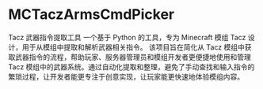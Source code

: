 # MCTaczArmsCmdPicker
Tacz 武器指令提取工具 一个基于 Python 的工具，专为 Minecraft 模组 Tacz 设计，用于从模组中提取和解析武器相关指令。 该项目旨在简化从 Tacz 模组中获取武器指令的流程，帮助玩家、服务器管理员和模组开发者更便捷地使用和管理 Tacz 模组中的武器系统。通过自动化提取和整理，避免了手动查找和输入指令的繁琐过程，让开发者能更专注于创意实现，让玩家能更快速地体验模组内容。
